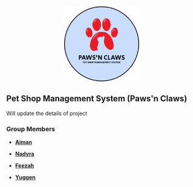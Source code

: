 <p align="center"><a href="#" target="_blank"><img src="logo.png" height="200px" width="200px"></a></p>

## Pet Shop Management System (Paws'n Claws)

Will update the details of project

### Group Members

- **[Aiman](https://github.com/aimanabdollah)**

- **[Nadyra](https://github.com/nadyranaaaaa)** 

- **[Feezah](https://github.com/feezahmh)** 

- **[Yuggen](https://github.com/Yuggen17)** 



























